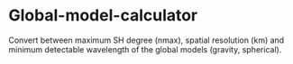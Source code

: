 # Global-model-calculator

Convert between maximum SH degree (nmax), spatial resolution (km) and minimum detectable wavelength of the global models (gravity, spherical).


